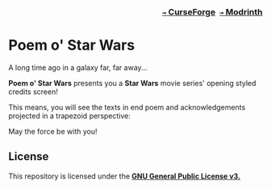 ### <p align=right>[`→` CurseForge](https://www.curseforge.com/minecraft/mc-mods/modid)&ensp;[`→` Modrinth](https://modrinth.com/mod/modid)</p>

# Poem o' Star Wars

A long time ago in a galaxy far, far away...

**Poem o' Star Wars** presents you a **Star Wars** movie series' opening styled credits screen!

This means, you will see the texts in end poem and acknowledgements projected in a trapezoid perspective:

May the force be with you!

## License

This repository is licensed under the **[GNU General Public License v3.](LICENSE)**
